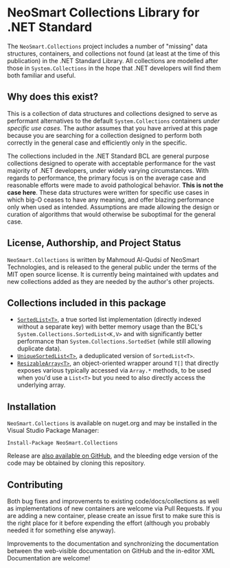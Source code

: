 # NeoSmart Collections Library for .NET Standard

The `NeoSmart.Collections` project includes a number of "missing" data structures, containers, and
collections not found (at least at the time of this publication) in the .NET Standard Library. All
collections are modelled after those in `System.Collections` in the hope that .NET developers will
find them both familiar and useful.

## Why does this exist?

This is a collection of data structures and collections designed to serve as performant alternatives
to the default `System.Collections` containers *under specific use cases*. The author assumes that
you have arrived at this page because you are searching for a collection designed to perform both
correctly in the general case and efficiently only in the specific.

The collections included in the .NET Standard BCL are general purpose collections designed to
operate with acceptable performance for the vast majority of .NET developers, under widely varying
circumstances. With regards to performance, the primary focus is on the average case and reasonable
efforts were made to avoid pathological behavior. **This is not the case here**. These data
structures were written for specific use cases in which big-O ceases to have any meaning, and offer
blazing performance only when used as intended. Assumptions are made allowing the design or curation
of algorithms that would otherwise be suboptimal for the general case.

## License, Authorship, and Project Status

`NeoSmart.Collections` is written by Mahmoud Al-Qudsi of NeoSmart Technologies, and is released to
the general public under the terms of the MIT open source license. It is currently being maintained
with updates and new collections added as they are needed by the author's other projects.

## Collections included in this package

* [`SortedList<T>`](docs/SortedList.md), a true sorted list implementation (directly indexed without
  a separate key) with better memory usage than the BCL's `System.Collections.SortedList<K,V>` and
  with significantly better performance than `System.Collections.SortedSet` (while still allowing
  duplicate data).
* [`UniqueSortedList<T>`](docs/UniqueSortedList.md), a deduplicated version of `SortedList<T>`.
* [`ResizableArray<T>`](docs/ResizableArray.md), an object-oriented wrapper around `T[]` that
  directly exposes various typically accessed via `Array.*` methods, to be used when you'd use a
  `List<T>` but you need to also directly access the underlying array.

## Installation

`NeoSmart.Collections` is available on nuget.org and may be installed in the Visual Studio Package
Manager:

```
Install-Package NeoSmart.Collections
```

Release are [also available on GitHub](https://github.com/neosmart/collections/releases), and the
bleeding edge version of the code may be obtained by cloning this repository.

## Contributing

Both bug fixes and improvements to existing code/docs/collections as well as implementations of new
containers are welcome via Pull Requests. If you are adding a new container, please create an issue
first to make sure this is the right place for it before expending the effort (although you probably
needed it for something else anyway).

Improvements to the documentation and synchronizing the documentation between the web-visible
documentation on GitHub and the in-editor XML Documentation are welcome!

